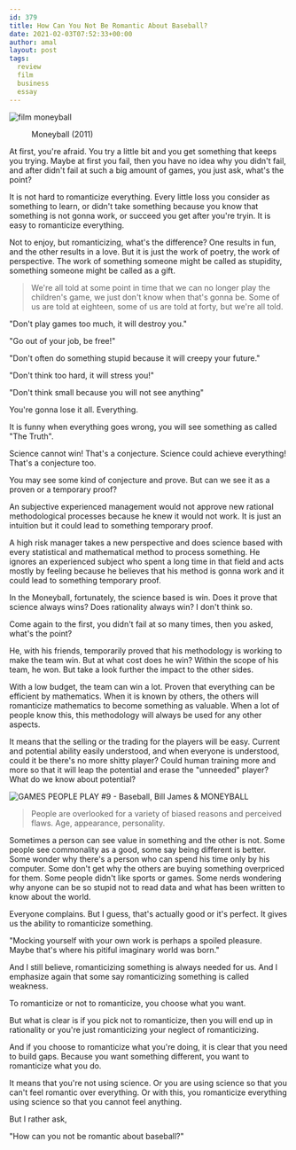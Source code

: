 ```yaml
---
id: 379
title: How Can You Not Be Romantic About Baseball?
date: 2021-02-03T07:52:33+00:00
author: amal
layout: post
tags:
  review
  film
  business 
  essay
---
```


![film moneyball](https://www.rollingstone.com/wp-content/uploads/2018/06/rs-150108-rectangle.jpg)

<figure class="wp-block-embed aligncenter is-type-rich is-provider-embed wp-block-embed-embed">
	<div class="wp-block-embed__wrapper">
	</div>
<figcaption>Moneyball (2011)</figcaption>
</figure> 


At first, you're afraid. You try a little bit and you get something that keeps you trying. Maybe at first you fail, then you have no idea why you didn't fail, and after didn't fail at such a big amount of games, you just ask, what's the point? 

It is not hard to romanticize everything. Every little loss you consider as something to learn, or didn't take something because you know that something is not gonna work, or succeed you get after you're tryin. It is easy to romanticize everything.

Not to enjoy, but romanticizing, what's the difference? One results in fun, and the other results in a love. But it is just the work of poetry, the work of perspective. The work of something someone might be called as stupidity, something someone might be called as a gift.

<blockquote class="wp-block-quote">
  <p>
    We're all told at some point in time that we can no longer play the children's game, we just don't know when that's gonna be. Some of us are told at eighteen, some of us are told at forty, but we're all told.
  </p>
</blockquote>



"Don't play games too much, it will destroy you." 

"Go out of your job, be free!"

"Don't often do something stupid because it will creepy your future."

"Don't think too hard, it will stress you!"

"Don't think small because you will not see anything"



You're gonna lose it all. Everything.

It is funny when everything goes wrong, you will see something as called "The Truth".

Science cannot win! That's a conjecture. Science could achieve everything! That's a conjecture too.

You may see some kind of conjecture and prove. But can we see it as a proven or a temporary proof?

An subjective experienced management would not approve new rational methodological processes because he knew it would not work. It is just an intuition but it could lead to something temporary proof.

A high risk manager takes a new perspective and does science based with every statistical and mathematical method to process something. He ignores an experienced subject who spent a long time in that field and acts mostly by feeling because he believes that his method is gonna work and it could lead to something temporary proof.



In the Moneyball, fortunately, the science based is win. Does it prove that science always wins? Does rationality always win? I don't think so.

Come again to the first, you didn't fail at so many times, then you asked, what's the point?

He, with his friends, temporarily proved that his methodology is working to make the team win. But at what cost does he win? Within the scope of his team, he won. But take a look further the impact to the other sides.

With a low budget, the team can win a lot. Proven that everything can be efficient by mathematics. When it is known by others, the others will romanticize mathematics to become something as valuable. When a lot of people know this, this methodology will always be used for any other aspects.

It means that the selling or the trading for the players will be easy. Current and potential ability easily understood, and when everyone is understood, could it be there's no more shitty player? Could human training more and more so that it will leap the potential and erase the "unneeded" player? What do we know about potential?

![GAMES PEOPLE PLAY #9 - Baseball, Bill James & MONEYBALL](https://i.ytimg.com/vi/MqaATF8RdY4/maxresdefault.jpg)

<blockquote class="wp-block-quote">
  <p>
    People are overlooked for a variety of biased reasons and perceived flaws. Age, appearance, personality.
  </p>
</blockquote>

Sometimes a person can see value in something and the other is not. Some people see commonality as a good, some say being different is better. Some wonder why there's a person who can spend his time only by his computer. Some don't get why the others are buying something overpriced for them. Some people didn't like sports or games. Some nerds wondering why anyone can be so stupid not to read data and what has been written to know about the world.

Everyone complains. But I guess, that's actually good or it's perfect. It gives us the ability to romanticize something.

"Mocking yourself with your own work is perhaps a spoiled pleasure. Maybe that's where his pitiful imaginary world was born."

And I still believe, romanticizing something is always needed for us. And I emphasize again that some say romanticizing something is called weakness.

To romanticize or not to romanticize, you choose what you want.

But what is clear is if you pick not to romanticize, then you will end up in rationality or you're just romanticizing your neglect of romanticizing.

And if you choose to romanticize what you're doing, it is clear that you need to build gaps. Because you want something different, you want to romanticize what you do.

It means that you're not using science. Or you are using science so that you can't feel romantic over everything. Or with this, you romanticize everything using science so that you cannot feel anything.

But I rather ask,

"How can you not be romantic about baseball?"